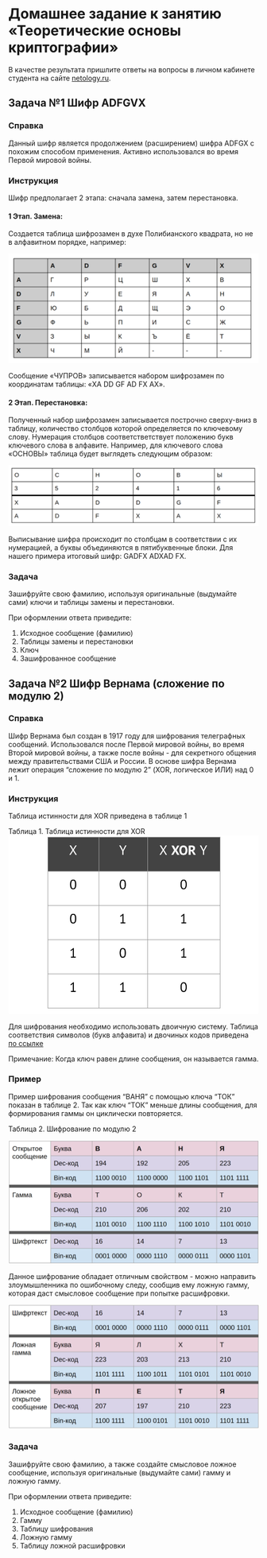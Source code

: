 # Домашнее задание к занятию «Теоретические основы криптографии»

В качестве результата пришлите ответы на вопросы в личном кабинете студента на сайте [netology.ru](https://netology.ru).

## Задача №1 Шифр ADFGVX

### Справка 
Данный шифр является продолжением (расширением) шифра ADFGX с похожим способом применения. Активно использовался во время Первой мировой войны.

### Инструкция 

Шифр предполагает 2 этапа: сначала замена, затем перестановка.

#### 1 Этап. Замена: 

Создается таблица шифрозамен в духе Полибианского квадрата, но не в алфавитном порядке, например:

![](pic/1.1.png)

Сообщение «ЧУПРОВ» записывается набором шифрозамен по координатам таблицы: «XA DD GF AD FX AX».

#### 2 Этап. Перестановка:

Полученный набор шифрозамен записывается построчно сверху-вниз в таблицу, количество столбцов которой определяется по ключевому слову. Нумерация столбцов соответстветствует положению букв ключевого слова в алфавите. Например, для ключевого слова  «ОСНОВЫ» таблица будет выглядеть следующим образом:

![](pic/1.2.png)

Выписывание шифра происходит по столбцам в соответствии с их нумерацией, а буквы объединяются в пятибуквенные блоки. Для нашего примера итоговый шифр: GADFX ADXAD FX.

### Задача 

Зашифруйте свою фамилию, используя оригинальные (выдумайте сами) ключи и таблицы замены и перестановки.

При оформлении ответа приведите:
1. Исходное сообщение (фамилию)
1. Таблицы замены и перестановки
1. Ключ
1. Зашифрованное сообщение

## Задача №2 Шифр Вернама (сложение по модулю 2)
             
### Справка 
 
Шифр Вернама был создан в 1917 году для шифрования телеграфных сообщений. Использовался после Первой мировой войны, во время Второй мировой войны, а также после войны - для секретного общения между правительствами США и России. В основе шифра Вернама лежит операция “сложение по модулю 2” (XOR, логическое ИЛИ) над 0 и 1.
 
### Инструкция 
 
Таблица истинности для XOR приведена в таблице 1
 
Таблица 1. Таблица истинности для XOR
![](pic/xor.png)

Для шифрования необходимо использовать двоичную систему. Таблица соответствия символов (букв алфавита) и двочиных кодов приведена [по ссылке](https://tehtab.ru/Guide/GuideMathematics/GuideMathematicsNumericalSystems/TableCodeEquivalent/)

Примечание: Когда ключ равен длине сообщения, он называется гамма.

### Пример

Пример шифрования сообщения “ВАНЯ” с помощью ключа “ТОК” показан в таблице 2. Так как ключ “ТОК” меньше длины сообщения, для формирования гаммы он циклически повторяется.

Таблица 2. Шифрование по модулю 2

![](pic/2.1.png)

Данное шифрование обладает отличным свойством - можно направить злоумышленника по ошибочному следу, сообщив ему ложную гамму, которая даст смысловое сообщение при попытке расшифровки.

![](pic/2.2.png)

### Задача 

Зашифруйте свою фамилию, а также создайте смысловое ложное сообщение, используя оригинальные (выдумайте сами) гамму и ложную гамму.

При оформлении ответа приведите:
1. Исходное сообщение (фамилию)
2. Гамму
3. Таблицу шифрования
4. Ложную гамму
5. Таблицу ложной расшифровки
